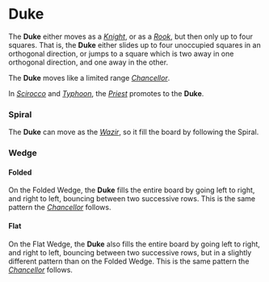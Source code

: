 # Duke

The **Duke** either moves as a [*Knight*](knight.html), or as
a [*Rook*](rook.html), but then only up to four squares. That
is, the **Duke** either slides up to four unoccupied squares
in an orthogonal direction, or jumps to a square which is two
away in one orthogonal direction, and one away in the other.

The **Duke** moves like a limited range [*Chancellor*](chancellor.html).

In [*Scirocco*](#chess-v:rules/scirocco) and 
[*Typhoon*](#chess-v:rules/typhoon-revised), the [*Priest*](priest.html)
promotes to the **Duke**.

### Spiral

The **Duke** can move as the [*Wazir*](wazir.html), so it fill the
board by following the Spiral.

### Wedge

#### Folded

On the Folded Wedge, the **Duke** fills the entire board by going
left to right, and right to left, bouncing between two successive rows.
This is the same pattern the [*Chancellor*](chancellor.html) follows.

#### Flat

On the Flat Wedge, the **Duke** also fills the entire board by going
left to right, and right to left, bouncing between two successive rows,
but in a slightly different pattern than on the Folded Wedge.
This is the same pattern the [*Chancellor*](chancellor.html) follows.
